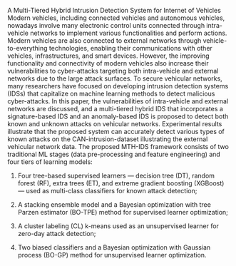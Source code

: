 A Multi-Tiered Hybrid Intrusion Detection System for Internet of Vehicles
Modern vehicles, including connected vehicles and autonomous vehicles, nowadays involve many electronic control units connected through intra-vehicle networks to implement various functionalities and perform actions. Modern vehicles are also connected to external networks through vehicle-to-everything technologies, enabling their communications with other vehicles, infrastructures, and smart devices. However, the improving functionality and connectivity of modern vehicles also increase their vulnerabilities to cyber-attacks targeting both intra-vehicle and external networks due to the large attack surfaces. To secure vehicular networks, many researchers have focused on developing intrusion detection systems (IDSs) that capitalize on machine learning methods to detect malicious cyber-attacks. In this paper, the vulnerabilities of intra-vehicle and external networks are discussed, and a multi-tiered hybrid IDS that incorporates a signature-based IDS and an anomaly-based IDS is proposed to detect both known and unknown attacks on vehicular networks. Experimental results illustrate that the proposed system can accurately detect various types of known attacks on the CAN-intrusion-dataset illustrating the external vehicular network data. The proposed MTH-IDS framework consists of two traditional ML stages (data pre-processing and feature engineering) and four tiers of learning models:

1. Four tree-based supervised learners — decision tree (DT), random forest (RF), extra trees (ET), and extreme gradient boosting (XGBoost) — used as multi-class classifiers for known attack detection;

2. A stacking ensemble model and a Bayesian optimization with tree Parzen estimator (BO-TPE) method for supervised learner optimization;

3. A cluster labeling (CL) k-means used as an unsupervised learner for zero-day attack detection;

4. Two biased classifiers and a Bayesian optimization with Gaussian process (BO-GP) method for unsupervised learner optimization.
